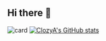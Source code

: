 ## Hi there 👋

![card](https://cdn.jsdelivr.net/gh/ClozyA/netease-music-card-fixed/card.svg)
[![ClozyA's GitHub stats](https://github-readme-stats.vercel.app/api?username=ClozyA&count_private=true)](https://github.com/anuraghazra/github-readme-stats)

<!--
**ClozyA/ClozyA** is a ✨ _special_ ✨ repository because its `README.md` (this file) appears on your GitHub profile.

Here are some ideas to get you started:

- 🔭 I’m currently working on ...
- 🌱 I’m currently learning ...
- 👯 I’m looking to collaborate on ...
- 🤔 I’m looking for help with ...
- 💬 Ask me about ...
- 📫 How to reach me: ...
- 😄 Pronouns: ...
- ⚡ Fun fact: ...
-->
